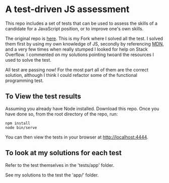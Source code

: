 # A test-driven JS assessment

This repo includes a set of tests that can be used to assess the skills of
a candidate for a JavaScript position, or to improve one's own skills.

The original repo is [here](https://github.com/rmurphey/js-assessment). This is my Fork where I solved all the test. I solved them first by using my own knowledge of JS, secondly by referencing [MDN](https://developer.mozilla.org/en-US/docs/Web/JavaScript), and a very few times when really stumped I looked for help on Stack Overflow. I commented on my solutions pointing twoard the resources I used to solve the test. 

All test are passing now! For the most part all of them are the correct solution, although I think I could refactor some of the functional programming test. 

## To View the test results
Assuming you already have Node installed. Download this repo. Once you have done so, from the root directory of the repo, run:

    npm install
    node bin/serve

You can then view the tests in your browser at
[http://localhost:4444](http://localhost:4444).

## To look at my solutions for each test
Refer to the test themselves in the 'tests/app' folder.

See my solutions to the test the 'app/' folder.



